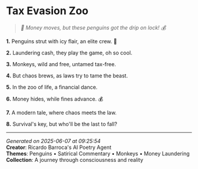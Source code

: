 # Tax Evasion Zoo

> *🐧 Money moves, but these penguins got the drip on lock! 💰*

**1.** Penguins strut with icy flair, an elite crew. 🐧


**2.** Laundering cash, they play the game, oh so cool.


**3.** Monkeys, wild and free, untamed tax-free.


**4.** But chaos brews, as laws try to tame the beast.


**5.** In the zoo of life, a financial dance.


**6.** Money hides, while fines advance. 💰


**7.** A modern tale, where chaos meets the law.


**8.** Survival's key, but who'll be the last to fall?



---

*Generated on 2025-06-07 at 09:25:54*  
**Creator**: Ricardo Barroca's AI Poetry Agent  
**Themes**: Penguins • Satirical Commentary • Monkeys • Money Laundering  
**Collection**: A journey through consciousness and reality